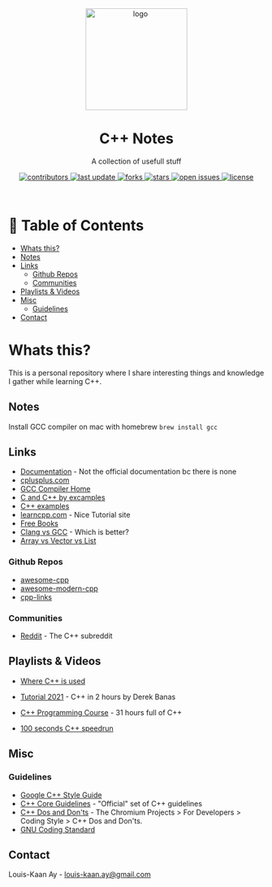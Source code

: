 <div align="center">

  <img src="https://cdn.worldvectorlogo.com/logos/c.svg" alt="logo" width="200" height="auto" />
  <h1>C++ Notes</h1>
  
  <p>
    A collection of usefull stuff
  </p>

  
<!-- Badges -->
<p>
  <a href="https://github.com/Louis3797/cpp-notes/graphs/contributors">
    <img src="https://img.shields.io/github/contributors/Louis3797/cpp-notes" alt="contributors" />
  </a>
  <a href="">
    <img src="https://img.shields.io/github/last-commit/Louis3797/cpp-notes" alt="last update" />
  </a>
  <a href="https://github.com/Louis3797/cpp-notes/network/members">
    <img src="https://img.shields.io/github/forks/Louis3797/cpp-notes" alt="forks" />
  </a>
  <a href="https://github.com/Louis3797/cpp-notes/stargazers">
    <img src="https://img.shields.io/github/stars/Louis3797/cpp-notes" alt="stars" />
  </a>
  <a href="https://github.com/Louis3797/cpp-notes/issues/">
    <img src="https://img.shields.io/github/issues/Louis3797/cpp-notes" alt="open issues" />
  </a>
  <a href="https://github.com/Louis3797/cpp-notes/blob/master/LICENSE">
    <img src="https://img.shields.io/github/license/Louis3797/cpp-notes.svg" alt="license" />
  </a>
</p>
   
</div>

<br />

<!-- Table of Contents -->
# :notebook_with_decorative_cover: Table of Contents
- [Whats this?](#whats-this)
- [Notes](#notes)
- [Links](#links)
  - [Github Repos](#github-repos)
  - [Communities](#communities)
- [Playlists & Videos](#playlists--videos)
- [Misc](#misc)
  - [Guidelines](#guidelines)
- [Contact](#contact)

<!-- Whats this -->
# Whats this?

This is a personal repository where I share interesting things and knowledge I gather while learning C++.

<!-- Notes -->
## Notes

Install GCC compiler on mac with homebrew ``` brew install gcc ```

<!-- Links -->
## Links

- [Documentation](https://en.cppreference.com/w/) - Not the official documentation bc there is none
- [cplusplus.com](https://cplusplus.com/)
- [GCC Compiler Home](https://gcc.gnu.org/)
- [C and C++ by excamples](https://www.cbyexample.com/)
- [C++ examples](https://cppbyexample.com/)
- [learncpp.com](https://www.learncpp.com/) - Nice Tutorial site
- [Free Books](https://github.com/EbookFoundation/free-programming-books/blob/main/books/free-programming-books-langs.md#c)
- [Clang vs GCC](https://www.quora.com/What-is-the-difference-between-Clang-and-GCC) - Which is better?
- [Array vs Vector vs List](https://stackoverflow.com/questions/1905417/array-vs-vector-vs-list)

### Github Repos
- [awesome-cpp](https://github.com/fffaraz/awesome-cpp)
- [awesome-modern-cpp](https://github.com/rigtorp/awesome-modern-cpp)
- [cpp-links](https://github.com/MattPD/cpplinks)

### Communities

- [Reddit](https://www.reddit.com/r/cpp/) - The C++ subreddit

<!-- Playlists & Videos -->
## Playlists & Videos

- [Where C++ is used](https://www.youtube.com/watch?v=UdTzHmjMYBc&ab_channel=Udacity) 

- [Tutorial 2021](https://www.youtube.com/watch?v=6y0bp-mnYU0&t) - C++ in 2 hours by Derek Banas
- [C++ Programming Course](https://www.youtube.com/watch?v=8jLOx1hD3_o&t) - 31 hours full of C++
- [100 seconds C++ speedrun](https://www.youtube.com/watch?v=MNeX4EGtR5Y&ab_channel=Fireship)

<!-- Misc -->
## Misc

### Guidelines

- [Google C++ Style Guide](https://google.github.io/styleguide/cppguide.html)
- [C++ Core Guidelines](https://github.com/isocpp/CppCoreGuidelines) - "Official" set of C++ guidelines
- [C++ Dos and Don'ts](http://www.chromium.org/developers/coding-style/cpp-dos-and-donts) - The Chromium Projects > For Developers > Coding Style > C++ Dos and Don'ts.
- [GNU Coding Standard](http://www.gnu.org/prep/standards/standards.html)
  
<!-- Contact -->
## Contact

Louis-Kaan Ay - louis-kaan.ay@gmail.com

